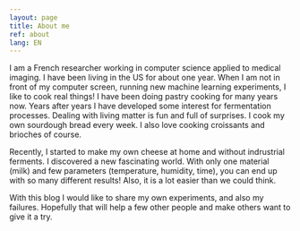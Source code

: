 ```yaml
---
layout: page
title: About me
ref: about
lang: EN
---
```


I am a French researcher working in computer science applied to medical imaging. I have been living in the US for about one year. 
When I am not in front of my computer screen, running new machine learning experiments, I like to cook real things! I have been doing pastry cooking for many years now. Years after years I have developed some interest for fermentation processes. Dealing with living matter is fun and full of surprises. I cook my own sourdough bread every week. I also love cooking croissants and brioches of course.

Recently, I started to make my own cheese at home and without indrustrial ferments. I discovered a new fascinating world. With only one material (milk) and few parameters (temperature, humidity, time), you can end up with so many different results! Also, it is a lot easier than we could think.

With this blog I would like to share my own experiments, and also my failures. Hopefully that will help a few other people and make others want to give it a try.

